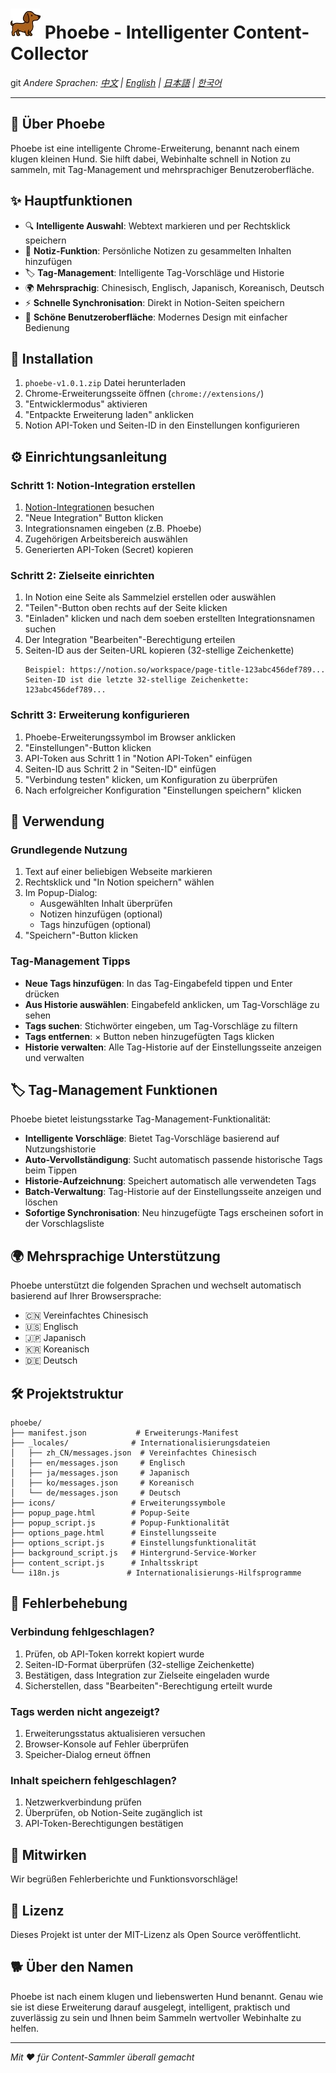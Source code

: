 # ![Logo](icons/icon48.png) Phoebe - Intelligenter Content-Collector
git 
*Andere Sprachen: [中文](README.md) | [English](README_en.md) | [日本語](README_ja.md) | [한국어](README_ko.md)*

---

## 📖 Über Phoebe

Phoebe ist eine intelligente Chrome-Erweiterung, benannt nach einem klugen kleinen Hund. Sie hilft dabei, Webinhalte schnell in Notion zu sammeln, mit Tag-Management und mehrsprachiger Benutzeroberfläche.

## ✨ Hauptfunktionen

- 🔍 **Intelligente Auswahl**: Webtext markieren und per Rechtsklick speichern
- 📝 **Notiz-Funktion**: Persönliche Notizen zu gesammelten Inhalten hinzufügen
- 🏷️ **Tag-Management**: Intelligente Tag-Vorschläge und Historie
- 🌍 **Mehrsprachig**: Chinesisch, Englisch, Japanisch, Koreanisch, Deutsch
- ⚡ **Schnelle Synchronisation**: Direkt in Notion-Seiten speichern
- 🎨 **Schöne Benutzeroberfläche**: Modernes Design mit einfacher Bedienung

## 🚀 Installation

1. `phoebe-v1.0.1.zip` Datei herunterladen
2. Chrome-Erweiterungsseite öffnen (`chrome://extensions/`)
3. "Entwicklermodus" aktivieren
4. "Entpackte Erweiterung laden" anklicken
5. Notion API-Token und Seiten-ID in den Einstellungen konfigurieren

## ⚙️ Einrichtungsanleitung

### Schritt 1: Notion-Integration erstellen
1. [Notion-Integrationen](https://www.notion.so/my-integrations) besuchen
2. "Neue Integration" Button klicken
3. Integrationsnamen eingeben (z.B. Phoebe)
4. Zugehörigen Arbeitsbereich auswählen
5. Generierten API-Token (Secret) kopieren

### Schritt 2: Zielseite einrichten
1. In Notion eine Seite als Sammelziel erstellen oder auswählen
2. "Teilen"-Button oben rechts auf der Seite klicken
3. "Einladen" klicken und nach dem soeben erstellten Integrationsnamen suchen
4. Der Integration "Bearbeiten"-Berechtigung erteilen
5. Seiten-ID aus der Seiten-URL kopieren (32-stellige Zeichenkette)
   ```
   Beispiel: https://notion.so/workspace/page-title-123abc456def789...
   Seiten-ID ist die letzte 32-stellige Zeichenkette: 123abc456def789...
   ```

### Schritt 3: Erweiterung konfigurieren
1. Phoebe-Erweiterungssymbol im Browser anklicken
2. "Einstellungen"-Button klicken
3. API-Token aus Schritt 1 in "Notion API-Token" einfügen
4. Seiten-ID aus Schritt 2 in "Seiten-ID" einfügen
5. "Verbindung testen" klicken, um Konfiguration zu überprüfen
6. Nach erfolgreicher Konfiguration "Einstellungen speichern" klicken

## 📱 Verwendung

### Grundlegende Nutzung
1. Text auf einer beliebigen Webseite markieren
2. Rechtsklick und "In Notion speichern" wählen
3. Im Popup-Dialog:
   - Ausgewählten Inhalt überprüfen
   - Notizen hinzufügen (optional)
   - Tags hinzufügen (optional)
4. "Speichern"-Button klicken

### Tag-Management Tipps
- **Neue Tags hinzufügen**: In das Tag-Eingabefeld tippen und Enter drücken
- **Aus Historie auswählen**: Eingabefeld anklicken, um Tag-Vorschläge zu sehen
- **Tags suchen**: Stichwörter eingeben, um Tag-Vorschläge zu filtern
- **Tags entfernen**: × Button neben hinzugefügten Tags klicken
- **Historie verwalten**: Alle Tag-Historie auf der Einstellungsseite anzeigen und verwalten

## 🏷️ Tag-Management Funktionen

Phoebe bietet leistungsstarke Tag-Management-Funktionalität:

- **Intelligente Vorschläge**: Bietet Tag-Vorschläge basierend auf Nutzungshistorie
- **Auto-Vervollständigung**: Sucht automatisch passende historische Tags beim Tippen
- **Historie-Aufzeichnung**: Speichert automatisch alle verwendeten Tags
- **Batch-Verwaltung**: Tag-Historie auf der Einstellungsseite anzeigen und löschen
- **Sofortige Synchronisation**: Neu hinzugefügte Tags erscheinen sofort in der Vorschlagsliste

## 🌍 Mehrsprachige Unterstützung

Phoebe unterstützt die folgenden Sprachen und wechselt automatisch basierend auf Ihrer Browsersprache:

- 🇨🇳 Vereinfachtes Chinesisch
- 🇺🇸 Englisch
- 🇯🇵 Japanisch
- 🇰🇷 Koreanisch
- 🇩🇪 Deutsch

## 🛠️ Projektstruktur

```
phoebe/
├── manifest.json           # Erweiterungs-Manifest
├── _locales/              # Internationalisierungsdateien
│   ├── zh_CN/messages.json  # Vereinfachtes Chinesisch
│   ├── en/messages.json     # Englisch
│   ├── ja/messages.json     # Japanisch
│   ├── ko/messages.json     # Koreanisch
│   └── de/messages.json     # Deutsch
├── icons/                 # Erweiterungssymbole
├── popup_page.html        # Popup-Seite
├── popup_script.js        # Popup-Funktionalität
├── options_page.html      # Einstellungsseite
├── options_script.js      # Einstellungsfunktionalität
├── background_script.js   # Hintergrund-Service-Worker
├── content_script.js      # Inhaltsskript
└── i18n.js               # Internationalisierungs-Hilfsprogramme
```

## 🚫 Fehlerbehebung

### Verbindung fehlgeschlagen?
1. Prüfen, ob API-Token korrekt kopiert wurde
2. Seiten-ID-Format überprüfen (32-stellige Zeichenkette)
3. Bestätigen, dass Integration zur Zielseite eingeladen wurde
4. Sicherstellen, dass "Bearbeiten"-Berechtigung erteilt wurde

### Tags werden nicht angezeigt?
1. Erweiterungsstatus aktualisieren versuchen
2. Browser-Konsole auf Fehler überprüfen
3. Speicher-Dialog erneut öffnen

### Inhalt speichern fehlgeschlagen?
1. Netzwerkverbindung prüfen
2. Überprüfen, ob Notion-Seite zugänglich ist
3. API-Token-Berechtigungen bestätigen

## 🤝 Mitwirken

Wir begrüßen Fehlerberichte und Funktionsvorschläge!

## 📄 Lizenz

Dieses Projekt ist unter der MIT-Lizenz als Open Source veröffentlicht.

## 🐕 Über den Namen

Phoebe ist nach einem klugen und liebenswerten Hund benannt. Genau wie sie ist diese Erweiterung darauf ausgelegt, intelligent, praktisch und zuverlässig zu sein und Ihnen beim Sammeln wertvoller Webinhalte zu helfen.

---

*Mit ❤️ für Content-Sammler überall gemacht* 